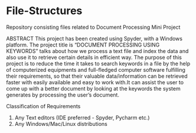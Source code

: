 # File-Structures
Repository consisting files related to Document Processing Mini Project


ABSTRACT
This project has been created using Spyder, with a Windows platform. The project title is “DOCUMENT PROCESSING USING KEYWORDS” talks about how we process a text file and index the data and also use it to retrieve certain details in efficient way.
The purpose of this project is to reduce the time it takes to search keywords in a file by the help of computerized equipments and full-fledged computer software fulfilling their requirements, so that their valuable data/information can be retrieved faster with easily available and easy to work with.It can assist the user to come up with a better document by looking at the keywords the system generates by processing the user’s document.


Classification of Requirements 
  1. Any Text editors (IDE preferred - Spyder, Pycharm etc.)
  2. Any Windows/Mac/Linux distributions
